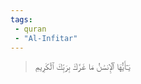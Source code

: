 ```yaml
---
tags: 
 - quran 
 - "Al-Infitar"
---
```


> يَـٰٓأَيُّهَا ٱلۡإِنسَٰنُ مَا غَرَّكَ بِرَبِّكَ ٱلۡكَرِيمِ

